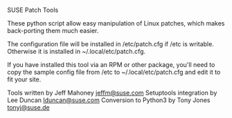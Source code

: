 SUSE Patch Tools

These python script allow easy manipulation of Linux patches, which makes
back-porting them much easier.

The configuration file will be installed in /etc/patch.cfg if /etc is writable.
Otherwise it is installed in ~/.local/etc/patch.cfg.

If you have installed this tool via an RPM or other package, you'll need
to copy the sample config file from /etc to ~/.local/etc/patch.cfg and edit
it to fit your site.

Tools written by Jeff Mahoney <jeffm@suse.com>
Setuptools integration by Lee Duncan <lduncan@suse.com>
Conversion to Python3 by Tony Jones <tonyj@suse.de>
